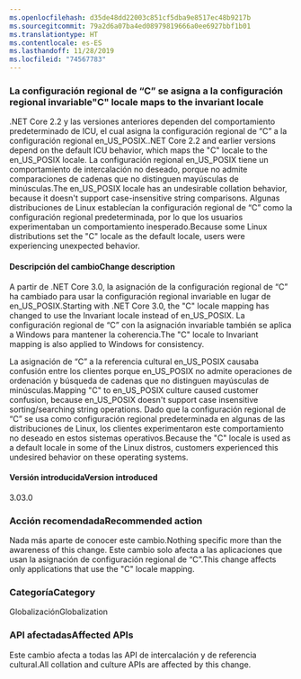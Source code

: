 ```yaml
---
ms.openlocfilehash: d35de48dd22003c851cf5dba9e8517ec48b9217b
ms.sourcegitcommit: 79a2d6a07ba4ed08979819666a0ee6927bbf1b01
ms.translationtype: HT
ms.contentlocale: es-ES
ms.lasthandoff: 11/28/2019
ms.locfileid: "74567783"
---
```

### <a name="c-locale-maps-to-the-invariant-locale"></a><span data-ttu-id="81bdb-101">La configuración regional de “C” se asigna a la configuración regional invariable</span><span class="sxs-lookup"><span data-stu-id="81bdb-101">"C" locale maps to the invariant locale</span></span>

<span data-ttu-id="81bdb-102">.NET Core 2.2 y las versiones anteriores dependen del comportamiento predeterminado de ICU, el cual asigna la configuración regional de “C” a la configuración regional en_US_POSIX.</span><span class="sxs-lookup"><span data-stu-id="81bdb-102">.NET Core 2.2 and earlier versions depend on the default ICU behavior, which maps the "C" locale to the en_US_POSIX locale.</span></span> <span data-ttu-id="81bdb-103">La configuración regional en_US_POSIX tiene un comportamiento de intercalación no deseado, porque no admite comparaciones de cadenas que no distinguen mayúsculas de minúsculas.</span><span class="sxs-lookup"><span data-stu-id="81bdb-103">The en_US_POSIX locale has an undesirable collation behavior, because it doesn't support case-insensitive string comparisons.</span></span> <span data-ttu-id="81bdb-104">Algunas distribuciones de Linux establecían la configuración regional de “C” como la configuración regional predeterminada, por lo que los usuarios experimentaban un comportamiento inesperado.</span><span class="sxs-lookup"><span data-stu-id="81bdb-104">Because some Linux distributions set the "C" locale as the default locale, users were experiencing unexpected behavior.</span></span>

#### <a name="change-description"></a><span data-ttu-id="81bdb-105">Descripción del cambio</span><span class="sxs-lookup"><span data-stu-id="81bdb-105">Change description</span></span>

<span data-ttu-id="81bdb-106">A partir de .NET Core 3.0, la asignación de la configuración regional de “C” ha cambiado para usar la configuración regional invariable en lugar de en_US_POSIX.</span><span class="sxs-lookup"><span data-stu-id="81bdb-106">Starting with .NET Core 3.0, the "C" locale mapping has changed to use the Invariant locale instead of en_US_POSIX.</span></span> <span data-ttu-id="81bdb-107">La configuración regional de “C” con la asignación invariable también se aplica a Windows para mantener la coherencia.</span><span class="sxs-lookup"><span data-stu-id="81bdb-107">The "C" locale to Invariant mapping is also applied to Windows for consistency.</span></span>

<span data-ttu-id="81bdb-108">La asignación de “C” a la referencia cultural en_US_POSIX causaba confusión entre los clientes porque en_US_POSIX no admite operaciones de ordenación y búsqueda de cadenas que no distinguen mayúsculas de minúsculas.</span><span class="sxs-lookup"><span data-stu-id="81bdb-108">Mapping "C" to en_US_POSIX culture caused customer confusion, because en_US_POSIX doesn't support case insensitive sorting/searching string operations.</span></span> <span data-ttu-id="81bdb-109">Dado que la configuración regional de “C” se usa como configuración regional predeterminada en algunas de las distribuciones de Linux, los clientes experimentaron este comportamiento no deseado en estos sistemas operativos.</span><span class="sxs-lookup"><span data-stu-id="81bdb-109">Because the "C" locale is used as a default locale in some of the Linux distros, customers experienced this undesired behavior on these operating systems.</span></span>

#### <a name="version-introduced"></a><span data-ttu-id="81bdb-110">Versión introducida</span><span class="sxs-lookup"><span data-stu-id="81bdb-110">Version introduced</span></span>

<span data-ttu-id="81bdb-111">3.0</span><span class="sxs-lookup"><span data-stu-id="81bdb-111">3.0</span></span>

### <a name="recommended-action"></a><span data-ttu-id="81bdb-112">Acción recomendada</span><span class="sxs-lookup"><span data-stu-id="81bdb-112">Recommended action</span></span>

<span data-ttu-id="81bdb-113">Nada más aparte de conocer este cambio.</span><span class="sxs-lookup"><span data-stu-id="81bdb-113">Nothing specific more than the awareness of this change.</span></span> <span data-ttu-id="81bdb-114">Este cambio solo afecta a las aplicaciones que usan la asignación de configuración regional de “C”.</span><span class="sxs-lookup"><span data-stu-id="81bdb-114">This change affects only applications that use the "C" locale mapping.</span></span>

### <a name="category"></a><span data-ttu-id="81bdb-115">Categoría</span><span class="sxs-lookup"><span data-stu-id="81bdb-115">Category</span></span>

<span data-ttu-id="81bdb-116">Globalización</span><span class="sxs-lookup"><span data-stu-id="81bdb-116">Globalization</span></span>

### <a name="affected-apis"></a><span data-ttu-id="81bdb-117">API afectadas</span><span class="sxs-lookup"><span data-stu-id="81bdb-117">Affected APIs</span></span>

<span data-ttu-id="81bdb-118">Este cambio afecta a todas las API de intercalación y de referencia cultural.</span><span class="sxs-lookup"><span data-stu-id="81bdb-118">All collation and culture APIs are affected by this change.</span></span>

<!--

-->
